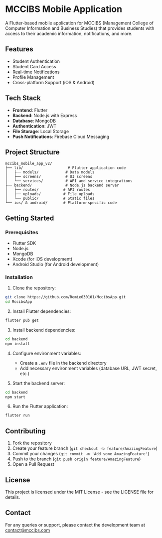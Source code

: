 # MCCIBS Mobile Application

A Flutter-based mobile application for MCCIBS (Management College of Computer Information and Business Studies) that provides students with access to their academic information, notifications, and more.

## Features

- Student Authentication
- Student Card Access
- Real-time Notifications
- Profile Management
- Cross-platform Support (iOS & Android)

## Tech Stack

- **Frontend**: Flutter
- **Backend**: Node.js with Express
- **Database**: MongoDB
- **Authentication**: JWT
- **File Storage**: Local Storage
- **Push Notifications**: Firebase Cloud Messaging

## Project Structure

```
mccibs_mobile_app_v2/
├── lib/                    # Flutter application code
│   ├── models/            # Data models
│   ├── screens/           # UI screens
│   └── services/          # API and service integrations
├── backend/               # Node.js backend server
│   ├── routes/           # API routes
│   ├── uploads/          # File uploads
│   └── public/           # Static files
└── ios/ & android/       # Platform-specific code
```

## Getting Started

### Prerequisites

- Flutter SDK
- Node.js
- MongoDB
- Xcode (for iOS development)
- Android Studio (for Android development)

### Installation

1. Clone the repository:
```bash
git clone https://github.com/Remie030101/MccibsApp.git
cd MccibsApp
```

2. Install Flutter dependencies:
```bash
flutter pub get
```

3. Install backend dependencies:
```bash
cd backend
npm install
```

4. Configure environment variables:
   - Create a `.env` file in the backend directory
   - Add necessary environment variables (database URL, JWT secret, etc.)

5. Start the backend server:
```bash
cd backend
npm start
```

6. Run the Flutter application:
```bash
flutter run
```

## Contributing

1. Fork the repository
2. Create your feature branch (`git checkout -b feature/AmazingFeature`)
3. Commit your changes (`git commit -m 'Add some AmazingFeature'`)
4. Push to the branch (`git push origin feature/AmazingFeature`)
5. Open a Pull Request

## License

This project is licensed under the MIT License - see the LICENSE file for details.

## Contact

For any queries or support, please contact the development team at [contact@mccibs.com](mailto:contact@mccibs.com)
